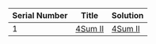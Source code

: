 Serial Number | Title | Solution
--- | --- | --- 
1 |           <a href="https://leetcode.com/explore/challenge/card/december-leetcoding-challenge/571/week-3-december-15th-december-21st/3569/">4Sum II</a>         |            <a href="https://github.com/DeepakRanjan/Leetcode/blob/main/4Sum%20II">4Sum II</a>


